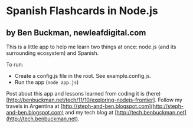 # Spanish Flashcards in Node.js
## by Ben Buckman, newleafdigital.com

This is a little app to help me learn two things at once: node.js (and its surrounding ecosystem) and Spanish.

To run:
- Create a config.js file in the root. See example.config.js.
- Run the app (`node app.js`)

Post about this app and lessons learned from coding it is (here)[http://benbuckman.net/tech/11/10/exploring-nodejs-frontier].
Follow my travels in Argentina at [http://steph-and-ben.blogspot.com](http://steph-and-ben.blogspot.com)
and my tech blog at [http://tech.benbuckman.net](http://tech.benbuckman.net). 
